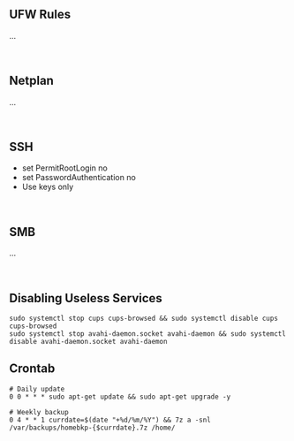 ## UFW Rules
...

<br>

## Netplan
...

<br>

## SSH
- set PermitRootLogin no
- set PasswordAuthentication no
- Use keys only

<br>

## SMB
...

<br>

## Disabling Useless Services
    sudo systemctl stop cups cups-browsed && sudo systemctl disable cups cups-browsed
    sudo systemctl stop avahi-daemon.socket avahi-daemon && sudo systemctl disable avahi-daemon.socket avahi-daemon

## Crontab
    # Daily update
    0 0 * * * sudo apt-get update && sudo apt-get upgrade -y

    # Weekly backup
    0 4 * * 1 currdate=$(date "+%d/%m/%Y") && 7z a -snl /var/backups/homebkp-{$currdate}.7z /home/
